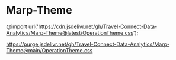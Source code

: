 # Marp-Theme


@import url('https://cdn.jsdelivr.net/gh/Travel-Connect-Data-Analytics/Marp-Theme@latest/OperationTheme.css');

https://purge.jsdelivr.net/gh/Travel-Connect-Data-Analytics/Marp-Theme@main/OperationTheme.css